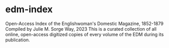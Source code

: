 # edm-index
Open-Access Index of the Englishwoman's Domestic Magazine, 1852-1879 
Compiled by Julie M. Sorge Way, 2023
This is a curated collection of all online, open-access digitized copies of every volume of the EDM during its publication. 